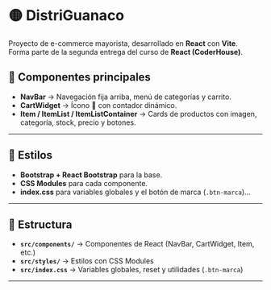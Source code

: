 # 🟡 DistriGuanaco

Proyecto de e-commerce mayorista, desarrollado en **React** con **Vite**.  
Forma parte de la segunda entrega del curso de **React (CoderHouse)**.



## 🧩 Componentes principales

- **NavBar** → Navegación fija arriba, menú de categorías y carrito.  
- **CartWidget** → Ícono 🛒 con contador dinámico.  
- **Item / ItemList / ItemListContainer** → Cards de productos con imagen, categoría, stock, precio y botones.  

---

## 🎨 Estilos

- **Bootstrap + React Bootstrap** para la base.  
- **CSS Modules** para cada componente.  
- **index.css** para variables globales y el botón de marca (`.btn-marca`)...



---

## 📂 Estructura

- **`src/components/`** → Componentes de React (NavBar, CartWidget, Item, etc.)  
- **`src/styles/`** → Estilos con CSS Modules  
- **`src/index.css`** → Variables globales, reset y utilidades (`.btn-marca`)  

---

